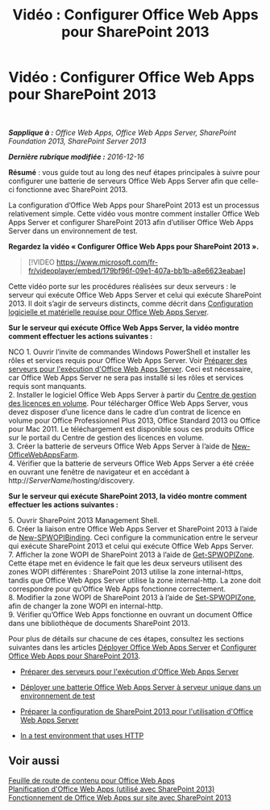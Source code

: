 ﻿---
title: 'Vidéo : Configurer Office Web Apps pour SharePoint 2013'
TOCTitle: 'Vidéo : Configurer Office Web Apps pour SharePoint 2013'
ms:assetid: 0c02633f-3839-448b-ae83-24f24c254179
ms:mtpsurl: https://technet.microsoft.com/fr-fr/library/Dn455088(v=office.15)
ms:contentKeyID: 59152166
ms.date: 12/22/2017
mtps_version: v=office.15
ms.translationtype: HT
---

# Vidéo : Configurer Office Web Apps pour SharePoint 2013

 

_**Sapplique à :** Office Web Apps, Office Web Apps Server, SharePoint Foundation 2013, SharePoint Server 2013_

_**Dernière rubrique modifiée :** 2016-12-16_

**Résumé** : vous guide tout au long des neuf étapes principales à suivre pour configurer une batterie de serveurs Office Web Apps Server afin que celle-ci fonctionne avec SharePoint 2013.

La configuration d’Office Web Apps pour SharePoint 2013 est un processus relativement simple. Cette vidéo vous montre comment installer Office Web Apps Server et configurer SharePoint 2013 afin d’utiliser Office Web Apps Server dans un environnement de test.


**Regardez la vidéo « Configurer Office Web Apps pour SharePoint 2013 ».**

> [!VIDEO https://www.microsoft.com/fr-fr/videoplayer/embed/179bf96f-09e1-407a-bb1b-a8e6623eabae]

Cette vidéo porte sur les procédures réalisées sur deux serveurs : le serveur qui exécute Office Web Apps Server et celui qui exécute SharePoint 2013. Il doit s’agir de serveurs distincts, comme décrit dans [Configuration logicielle et matérielle requise pour Office Web Apps Server](plan-office-web-apps-server.md).

**Sur le serveur qui exécute Office Web Apps Server, la vidéo montre comment effectuer les actions suivantes :**

NCO 1. Ouvrir l’invite de commandes Windows PowerShell et installer les rôles et services requis pour Office Web Apps Server. Voir [Préparer des serveurs pour l'exécution d'Office Web Apps Server](deploy-office-web-apps-server.md). Ceci est nécessaire, car Office Web Apps Server ne sera pas installé si les rôles et services requis sont manquants.  
2\. Installer le logiciel Office Web Apps Server à partir du [Centre de gestion des licences en volume](http://go.microsoft.com/fwlink/p/?linkid=256561). Pour télécharger Office Web Apps Server, vous devez disposer d’une licence dans le cadre d’un contrat de licence en volume pour Office Professionnel Plus 2013, Office Standard 2013 ou Office pour Mac 2011. Le téléchargement est disponible sous ces produits Office sur le portail du Centre de gestion des licences en volume.  
3\. Créer la batterie de serveurs Office Web Apps Server à l’aide de [New-OfficeWebAppsFarm](https://docs.microsoft.com/en-us/powershell/module/officewebapps/new-officewebappsfarm?view=officewebapps-ps).  
4\. Vérifier que la batterie de serveurs Office Web Apps Server a été créée en ouvrant une fenêtre de navigateur et en accédant à http://*ServerName*/hosting/discovery.

**Sur le serveur qui exécute SharePoint 2013, la vidéo montre comment effectuer les actions suivantes :**

5\. Ouvrir SharePoint 2013 Management Shell.  
6\. Créer la liaison entre Office Web Apps Server et SharePoint 2013 à l’aide de [New-SPWOPIBinding](https://docs.microsoft.com/en-us/powershell/module/sharepoint-server/New-SPWOPIBinding?view=sharepoint-ps). Ceci configure la communication entre le serveur qui exécute SharePoint 2013 et celui qui exécute Office Web Apps Server.  
7\. Afficher la zone WOPI de SharePoint 2013 à l’aide de [Get-SPWOPIZone](https://docs.microsoft.com/en-us/powershell/module/sharepoint-server/Get-SPWOPIZone?view=sharepoint-ps). Cette étape met en évidence le fait que les deux serveurs utilisent des zones WOPI différentes : SharePoint 2013 utilise la zone internal-https, tandis que Office Web Apps Server utilise la zone internal-http. La zone doit correspondre pour qu’Office Web Apps fonctionne correctement.  
8\. Modifier la zone WOPI de SharePoint 2013 à l’aide de [Set-SPWOPIZone](https://docs.microsoft.com/en-us/powershell/module/sharepoint-server/Set-SPWOPIZone?view=sharepoint-ps), afin de changer la zone WOPI en internal-http.  
9\. Vérifier qu’Office Web Apps fonctionne en ouvrant un document Office dans une bibliothèque de documents SharePoint 2013.

Pour plus de détails sur chacune de ces étapes, consultez les sections suivantes dans les articles [Déployer Office Web Apps Server](deploy-office-web-apps-server.md) et [Configurer Office Web Apps pour SharePoint 2013](configure-office-web-apps-for-sharepoint-2013.md).

  - [Préparer des serveurs pour l'exécution d'Office Web Apps Server](deploy-office-web-apps-server.md)

  - [Déployer une batterie Office Web Apps Server à serveur unique dans un environnement de test](deploy-office-web-apps-server.md)

  - [Préparer la configuration de SharePoint 2013 pour l'utilisation d'Office Web Apps Server](configure-office-web-apps-for-sharepoint-2013.md)

  - [In a test environment that uses HTTP](configure-office-web-apps-for-sharepoint-2013.md)

## Voir aussi


[Feuille de route de contenu pour Office Web Apps](content-roadmap-for-office-web-apps-server.md)  
[Planification d'Office Web Apps (utilisé avec SharePoint 2013)](plan-office-web-apps-used-with-sharepoint-2013.md)  
[Fonctionnement de Office Web Apps sur site avec SharePoint 2013](how-office-web-apps-work-on-premises-with-sharepoint-2013.md)  
  

[](how-office-web-apps-work-on-premises-with-sharepoint-2013.md)

